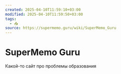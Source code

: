 ```yaml
---
created: 2025-04-10T11:59:10+03:00
modified: 2025-04-10T11:59:50+03:00
tags:
  - 📥
source: https://supermemo.guru/wiki/SuperMemo_Guru
---
```


# SuperMemo Guru

Какой-то сайт про проблемы образования